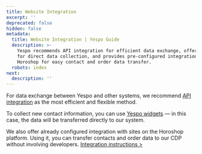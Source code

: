```yaml
---
title: Website Integration
excerpt: ''
deprecated: false
hidden: false
metadata:
  title: Website Integration | Yespo Guide
  description: >-
    Yespo recommends API integration for efficient data exchange, offers widgets
    for direct data collection, and provides pre-configured integration with
    Horoshop for easy contact and order data transfer.
  robots: index
next:
  description: ''
---
```

For data exchange between Yespo and other systems, we recommend [API integration](https://docs.yespo.io/reference/getting-started-with-your-api) as the most efficient and flexible method.

To collect new contact information, you can use [Yespo widgets](https://docs.yespo.io/docs/widgets) — in this case, the data will be transferred directly to our system. 

We also offer already configured integration with sites on the Horoshop platform. Using it, you can transfer contacts and order data to our CDP without involving developers. [Integration instructions >](https://docs.yespo.io/docs/integrating-horoshop)
